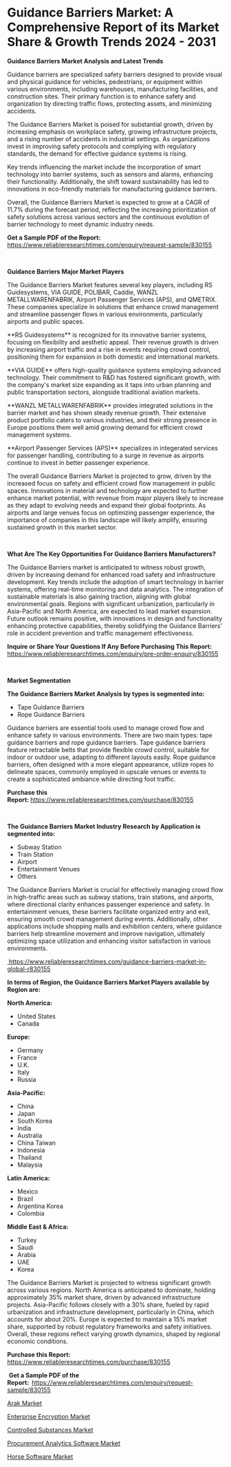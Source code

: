 <p><h1>Guidance Barriers Market: A Comprehensive Report of its Market Share & Growth Trends 2024 - 2031</h1></p><p><strong>Guidance Barriers Market Analysis and Latest Trends</strong></p>
<p><p>Guidance barriers are specialized safety barriers designed to provide visual and physical guidance for vehicles, pedestrians, or equipment within various environments, including warehouses, manufacturing facilities, and construction sites. Their primary function is to enhance safety and organization by directing traffic flows, protecting assets, and minimizing accidents.</p><p>The Guidance Barriers Market is poised for substantial growth, driven by increasing emphasis on workplace safety, growing infrastructure projects, and a rising number of accidents in industrial settings. As organizations invest in improving safety protocols and complying with regulatory standards, the demand for effective guidance systems is rising. </p><p>Key trends influencing the market include the incorporation of smart technology into barrier systems, such as sensors and alarms, enhancing their functionality. Additionally, the shift toward sustainability has led to innovations in eco-friendly materials for manufacturing guidance barriers. </p><p>Overall, the Guidance Barriers Market is expected to grow at a CAGR of 11.7% during the forecast period, reflecting the increasing prioritization of safety solutions across various sectors and the continuous evolution of barrier technology to meet dynamic industry needs.</p></p>
<p><strong>Get a Sample PDF of the Report:&nbsp;</strong> <a href="https://www.reliableresearchtimes.com/enquiry/request-sample/830155?utm_campaign=1386&utm_medium=2&utm_source=Github&utm_content=ia&utm_term=08102024&utm_id=guidance-barriers">https://www.reliableresearchtimes.com/enquiry/request-sample/830155</a></p>
<p>&nbsp;</p>
<p><strong>Guidance Barriers Major Market Players</strong></p>
<p><p>The Guidance Barriers Market features several key players, including RS Guidesystems, VIA GUIDE, POLIBAR, Caddie, WANZL METALLWARENFABRIK, Airport Passenger Services (APS), and QMETRIX. These companies specialize in solutions that enhance crowd management and streamline passenger flows in various environments, particularly airports and public spaces.</p><p>**RS Guidesystems** is recognized for its innovative barrier systems, focusing on flexibility and aesthetic appeal. Their revenue growth is driven by increasing airport traffic and a rise in events requiring crowd control, positioning them for expansion in both domestic and international markets.</p><p>**VIA GUIDE** offers high-quality guidance systems employing advanced technology. Their commitment to R&D has fostered significant growth, with the company's market size expanding as it taps into urban planning and public transportation sectors, alongside traditional aviation markets.</p><p>**WANZL METALLWARENFABRIK** provides integrated solutions in the barrier market and has shown steady revenue growth. Their extensive product portfolio caters to various industries, and their strong presence in Europe positions them well amid growing demand for efficient crowd management systems.</p><p>**Airport Passenger Services (APS)** specializes in integerated services for passenger handling, contributing to a surge in revenue as airports continue to invest in better passenger experience.</p><p>The overall Guidance Barriers Market is projected to grow, driven by the increased focus on safety and efficient crowd flow management in public spaces. Innovations in material and technology are expected to further enhance market potential, with revenue from major players likely to increase as they adapt to evolving needs and expand their global footprints. As airports and large venues focus on optimizing passenger experience, the importance of companies in this landscape will likely amplify, ensuring sustained growth in this market sector.</p></p>
<p>&nbsp;</p>
<p><strong>What Are The Key Opportunities For Guidance Barriers Manufacturers?</strong></p>
<p><p>The Guidance Barriers market is anticipated to witness robust growth, driven by increasing demand for enhanced road safety and infrastructure development. Key trends include the adoption of smart technology in barrier systems, offering real-time monitoring and data analytics. The integration of sustainable materials is also gaining traction, aligning with global environmental goals. Regions with significant urbanization, particularly in Asia-Pacific and North America, are expected to lead market expansion. Future outlook remains positive, with innovations in design and functionality enhancing protective capabilities, thereby solidifying the Guidance Barriers' role in accident prevention and traffic management effectiveness.</p></p>
<p><strong>Inquire or Share Your Questions If Any Before Purchasing This Report:</strong> <a href="https://www.reliableresearchtimes.com/enquiry/pre-order-enquiry/830155?utm_campaign=1386&utm_medium=2&utm_source=Github&utm_content=ia&utm_term=08102024&utm_id=guidance-barriers">https://www.reliableresearchtimes.com/enquiry/pre-order-enquiry/830155</a></p>
<p>&nbsp;</p>
<p><strong>Market Segmentation</strong></p>
<p><strong>The Guidance Barriers Market Analysis by types is segmented into:</strong></p>
<p><ul><li>Tape Guidance Barriers</li><li>Rope Guidance Barriers</li></ul></p>
<p><p>Guidance barriers are essential tools used to manage crowd flow and enhance safety in various environments. There are two main types: tape guidance barriers and rope guidance barriers. Tape guidance barriers feature retractable belts that provide flexible crowd control, suitable for indoor or outdoor use, adapting to different layouts easily. Rope guidance barriers, often designed with a more elegant appearance, utilize ropes to delineate spaces, commonly employed in upscale venues or events to create a sophisticated ambiance while directing foot traffic.</p></p>
<p><strong>Purchase this Report:&nbsp;</strong><a href="https://www.reliableresearchtimes.com/purchase/830155?utm_campaign=1386&utm_medium=2&utm_source=Github&utm_content=ia&utm_term=08102024&utm_id=guidance-barriers">https://www.reliableresearchtimes.com/purchase/830155</a></p>
<p>&nbsp;</p>
<p><strong>The Guidance Barriers Market Industry Research by Application is segmented into:</strong></p>
<p><ul><li>Subway Station</li><li>Train Station</li><li>Airport</li><li>Entertainment Venues</li><li>Others</li></ul></p>
<p><p>The Guidance Barriers Market is crucial for effectively managing crowd flow in high-traffic areas such as subway stations, train stations, and airports, where directional clarity enhances passenger experience and safety. In entertainment venues, these barriers facilitate organized entry and exit, ensuring smooth crowd management during events. Additionally, other applications include shopping malls and exhibition centers, where guidance barriers help streamline movement and improve navigation, ultimately optimizing space utilization and enhancing visitor satisfaction in various environments.</p></p>
<p><a href="https://www.reliableresearchtimes.com/guidance-barriers-market-in-global-r830155?utm_campaign=1386&utm_medium=2&utm_source=Github&utm_content=ia&utm_term=08102024&utm_id=guidance-barriers">&nbsp;https://www.reliableresearchtimes.com/guidance-barriers-market-in-global-r830155</a></p>
<p><strong>In terms of Region, the Guidance Barriers Market Players available by Region are:</strong></p>
<p>
    <p> <strong> North America: </strong>
        <ul>
            <li>United States</li>
            <li>Canada</li>
        </ul>
        </p> 
    <p> <strong> Europe: </strong>
        <ul>
            <li>Germany</li>
            <li>France</li>
            <li>U.K.</li>
            <li>Italy</li>
            <li>Russia</li>
        </ul>
        </p> 
    <p> <strong> Asia-Pacific: </strong>
        <ul>
            <li>China</li>
            <li>Japan</li>
            <li>South Korea</li>
            <li>India</li>
            <li>Australia</li>
            <li>China Taiwan</li>
            <li>Indonesia</li>
            <li>Thailand</li>
            <li>Malaysia</li>
        </ul>
        </p> 
    <p> <strong> Latin America: </strong>
        <ul>
            <li>Mexico</li>
            <li>Brazil</li>
            <li>Argentina Korea</li>
            <li>Colombia</li>
        </ul>
        </p> 
    <p> <strong> Middle East & Africa: </strong>
        <ul>
            <li>Turkey</li>
            <li>Saudi</li>
            <li>Arabia</li>
            <li>UAE</li>
            <li>Korea</li>
        </ul>
    </p>
    </p>
<p><p>The Guidance Barriers Market is projected to witness significant growth across various regions. North America is anticipated to dominate, holding approximately 35% market share, driven by advanced infrastructure projects. Asia-Pacific follows closely with a 30% share, fueled by rapid urbanization and infrastructure development, particularly in China, which accounts for about 20%. Europe is expected to maintain a 15% market share, supported by robust regulatory frameworks and safety initiatives. Overall, these regions reflect varying growth dynamics, shaped by regional economic conditions.</p></p>
<p><strong>Purchase this Report: </strong><a href="https://www.reliableresearchtimes.com/purchase/830155?utm_campaign=1386&utm_medium=2&utm_source=Github&utm_content=ia&utm_term=08102024&utm_id=guidance-barriers">https://www.reliableresearchtimes.com/purchase/830155</a></p>
<p>&nbsp;<strong>Get a Sample PDF of the Report:&nbsp;&nbsp;</strong><a href="https://www.reliableresearchtimes.com/enquiry/request-sample/830155?utm_campaign=1386&utm_medium=2&utm_source=Github&utm_content=ia&utm_term=08102024&utm_id=guidance-barriers">https://www.reliableresearchtimes.com/enquiry/request-sample/830155</a></p>
<p><strong></strong></p>
<p><p><a href="https://issuu.com/reportprime-2/docs/arak-market-size-2030.pptx_7d9b7e097c0e2c?utm_campaign=1386&utm_medium=2&utm_source=Github&utm_content=ia&utm_term=08102024&utm_id=guidance-barriers">Arak Market</a></p><p><a href="https://www.linkedin.com/pulse/strategic-roadmap-success-global-enterprise-encryption-kc05e?utm_campaign=1386&utm_medium=2&utm_source=Github&utm_content=ia&utm_term=08102024&utm_id=guidance-barriers">Enterprise Encryption Market</a></p><p><a href="https://www.linkedin.com/pulse/controlled-substances-market-opportunities-emerging-ii2ge?utm_campaign=1386&utm_medium=2&utm_source=Github&utm_content=ia&utm_term=08102024&utm_id=guidance-barriers">Controlled Substances Market</a></p><p><a href="https://www.linkedin.com/pulse/trends-global-procurement-analytics-software-market-forecast-exihe?utm_campaign=1386&utm_medium=2&utm_source=Github&utm_content=ia&utm_term=08102024&utm_id=guidance-barriers">Procurement Analytics Software Market</a></p><p><a href="https://www.linkedin.com/pulse/horse-software-market-evolution-global-trends-regional-dfdse?utm_campaign=1386&utm_medium=2&utm_source=Github&utm_content=ia&utm_term=08102024&utm_id=guidance-barriers">Horse Software Market</a></p></p>